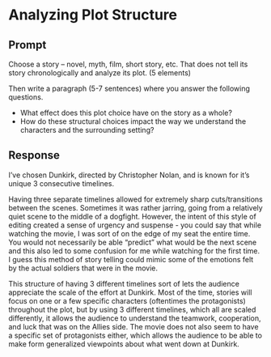 # Analyzing Plot Structure

## Prompt

Choose a story – novel, myth, film, short story, etc. That does not tell its story chronologically and analyze its
plot. (5 elements)

Then write a paragraph (5-7 sentences) where you answer the following questions.

- What effect does this plot choice have on the story as a whole?
- How do these structural choices impact the way we understand the characters and the surrounding setting?

## Response

I’ve chosen Dunkirk, directed by Christopher Nolan, and is known for it’s unique 3 consecutive timelines.

Having three separate timelines allowed for extremely sharp cuts/transitions between the scenes. Sometimes it was rather
jarring, going from a relatively quiet scene to the middle of a dogfight. However, the intent of this style of editing
created a sense of urgency and suspense - you could say that while watching the movie, I was sort of on the edge of my
seat the entire time. You would not necessarily be able “predict” what would be the next scene and this also led to some
confusion for me while watching for the first time. I guess this method of story telling could mimic some of the
emotions felt by the actual soldiers that were in the movie.

This structure of having 3 different timelines sort of lets the audience appreciate the scale of the effort at Dunkirk.
Most of the time, stories will focus on one or a few specific characters (oftentimes the protagonists) throughout the
plot, but by using 3 different timelines, which all are scaled differently, it allows the audience to understand the
teamwork, cooperation, and luck that was on the Allies side. The movie does not also seem to have a specific set of
protagonists either, which allows the audience to be able to make form generalized viewpoints about what went down at
Dunkirk.